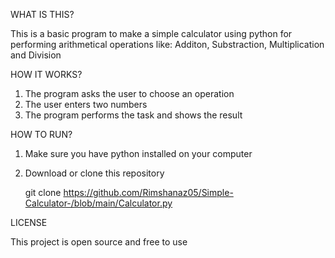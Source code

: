 WHAT IS THIS?

This is a basic program to make a simple calculator using python for performing arithmetical operations like:
Additon,
Substraction,
Multiplication and
Division

HOW IT WORKS?
1. The program asks the user to choose an operation
2. The user enters two numbers
3. The program performs the task and shows the result

HOW TO RUN?

1. Make sure you have python installed on your computer

2. Download or clone this repository

      git clone
      https://github.com/Rimshanaz05/Simple-Calculator-/blob/main/Calculator.py

LICENSE

This project is open source and free to use
